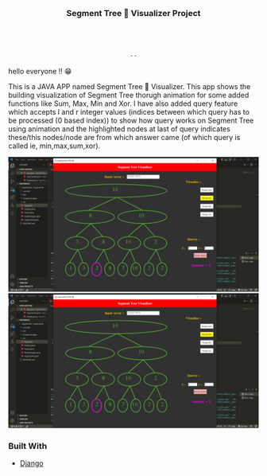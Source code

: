 <!-- PROJECT SHIELDS -->

<!-- PROJECT LOGO -->
<!-- PROJECT LOGO -->
<br />
<p align="center">

  <h3 align="center"> Segment Tree 🌳 Visualizer Project </h3>


  <p align="center">
<!--     An overall solution for placement drives -->
    <br />
    <br />
    <br />
<!--     <a href="http://campusplacement.ga/">View Demo</a> -->
    ·
<!--     <a href="https://github.com/prakharepo/campus_placement_app/issues">Report Bug</a> -->
    ·
<!--     <a href="https://github.com/prakharepo/campus_placement_app/issues">Request Feature</a> -->
  </p>
</p>
hello everyone !! 😁


<!-- ABOUT THE PROJECT -->
This is a JAVA APP named Segment Tree 🌳 Visualizer. This app shows the building visualization of Segment Tree thorugh animation for some added functions like Sum, Max, Min and Xor. I have also added query feature which accepts l and r integer values (indices between which query has to be processed (0 based index)) to show how query works on Segment Tree using animation  and the highlighted nodes at last of query indicates these/this nodes/node are from which answer came (of which query is called ie, min,max,sum,xor). 

[![Product Name Screen Shot][product-screenshot]](https://example.com)
[![Product Name Screen Shot][product-screenshot]](https://example.com)



### Built With

- [Django](https://www.djangoproject.com/)

[product-screenshot]: RangeMax.png
[product-screenshot]: RangeMin.png
